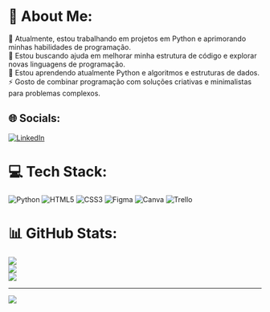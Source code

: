 # 💫 About Me:
🔭 Atualmente, estou trabalhando em projetos em Python e aprimorando minhas habilidades de programação.<br>🤝 Estou buscando ajuda em melhorar minha estrutura de código e explorar novas linguagens de programação.<br>🌱 Estou aprendendo atualmente Python e algoritmos e estruturas de dados.<br>⚡ Gosto de combinar programação com soluções criativas e minimalistas para problemas complexos.


## 🌐 Socials:
[![LinkedIn](https://img.shields.io/badge/LinkedIn-%230077B5.svg?logo=linkedin&logoColor=white)](https://www.linkedin.com/in/caio-vinícius-c-amaral/)

# 💻 Tech Stack:
![Python](https://img.shields.io/badge/python-3670A0?style=for-the-badge&logo=python&logoColor=ffdd54) ![HTML5](https://img.shields.io/badge/html5-%23E34F26.svg?style=for-the-badge&logo=html5&logoColor=white) ![CSS3](https://img.shields.io/badge/css3-%231572B6.svg?style=for-the-badge&logo=css3&logoColor=white) ![Figma](https://img.shields.io/badge/figma-%23F24E1E.svg?style=for-the-badge&logo=figma&logoColor=white) ![Canva](https://img.shields.io/badge/Canva-%2300C4CC.svg?style=for-the-badge&logo=Canva&logoColor=white) ![Trello](https://img.shields.io/badge/Trello-%23026AA7.svg?style=for-the-badge&logo=Trello&logoColor=white)
# 📊 GitHub Stats:
![](https://github-readme-stats.vercel.app/api?username=Caio-Vinicius-CA&theme=tokyonight&hide_border=false&include_all_commits=false&count_private=false)<br/>
![](https://github-readme-streak-stats.herokuapp.com/?user=Caio-Vinicius-CA&theme=tokyonight&hide_border=false)<br/>
![](https://github-readme-stats.vercel.app/api/top-langs/?username=Caio-Vinicius-CA&theme=tokyonight&hide_border=false&include_all_commits=false&count_private=false&layout=compact)

---
[![](https://visitcount.itsvg.in/api?id=Caio-Vinicius-CA&icon=0&color=0)](https://visitcount.itsvg.in)

<!-- Proudly created with GPRM ( https://gprm.itsvg.in ) -->

